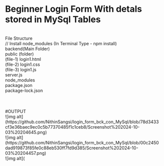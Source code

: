 # Beginner Login Form With detals stored in MySql Tables
<br>
File Structure <br>
// Install node_modules (In Terminal Type -   npm install)  <br>
backend(Main Folder) <br>
public  (folder)  <br>
      (file-1) login1.html <br>
      (file-2) login1.css <br>
      (file-3) login1.js <br>
server.js <br>
node_modules <br>
package.json <br>
package-lock.json <br>
<br>
<br>
<br>
#OUTPUT
<br>
![img alt](https://github.com/NithinSangsi/login_form_bck_con_MySql/blob/78d3433cf3e36baec9ec0c5b77370485f1c1ceb8/Screenshot%202024-10-03%20204645.png)
<br>
![img alt](https://github.com/NithinSangsi/login_form_bck_con_MySql/blob/00c2450dad919873f85fe0c88eb530ff7fd9d385/Screenshot%202024-10-03%20204457.png)
<br>
![img alt](


